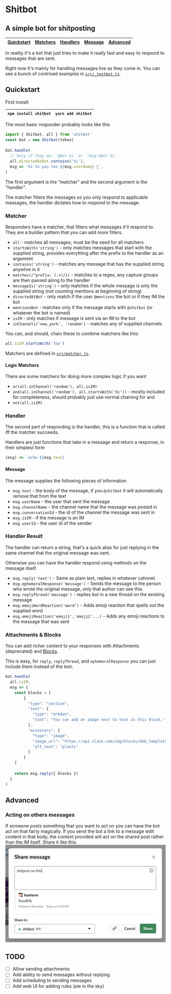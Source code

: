 # Shitbot
## A simple bot for shitposting
| [Quickstart](#quickstart) | [Matchers](#matcher) | [Handlers](#handler) | [Message](#message) | [Advanced](#advanced) |
| --- | --- | --- | --- | --- |

In reality it's a bot that just tries to make it really fast and easy to respond to messages
that are sent.

Right now it's mainly for handling messages live as they come in. You can see a bunch of
contrived examples in [`src/_testbot.ts`](./src/_testbot.ts).

## Quickstart

First install:

| `npm install shitbot` |  `yarn add shitbot` |
| --- | --- |

The most basic responder probably looks like this

```js
import { Shitbot, all } from 'shitbot'
const bot = new Shitbot(token)

bot.handle(
  // Only if they do: `@bot hi` or `/msg @bot hi`
  all.directedAtBot.contains('hi'),
  msg => `hi to you too ${msg.userName} 🤘`,
)
```

The first argument is the "matcher" and the second argument is the "handler".

The matcher filters the messages so you only respond to applicable messages, the handler
dictates how to respond to the message.

### Matcher
Responders have a matcher, that filters what messages it'll respond to. They are a builder
pattern that you can add more filters.

- `all` - matches all messages, must be the seed for all matchers
- `startsWith('string')` - only matches messages that start with the supplied string, provides
  everything after the prefix to the handler as an argument
- `contains('string')` - matches any message that has the supplied string anywhre in it
- `matches(/^prefix: (.+)/i)` - matches to a regex, any capture groups are then passed along
to the handler
- `messageIs('string')` - only matches if the whole message is only the supplied string (not counting
  mentions at beginning of string)
- `directedAtBot` - only match if the user `@mentions` the bot or if they IM the bot
- `mentionsBot` - matches only if the message starts with `@shitbot` (or whatever the bot is named)
- `isIM` - only matches if message is sent via an IM to the bot
- `inChannels('new_york', 'random')` - matches any of supplied channels

You can, and should, chain these to combine matchers like this:

```js
all.isIM.startsWith('foo')
```

Matchers are defined in [`src/matcher.ts`](./src/matcher.ts).

#### Logic Matchers
There are some matchers for doing more complex logic if you want

- `or(all.inChannel('random'), all.isIM)`
- `and(all.inChannel('random'), all.startsWith('hi'))` - mostly included for completeness, should probably just use normal chaining for and
- `not(all.isIM)`

### Handler
The second part of responding is the handler, this is a function that is called iff the matcher
succeeds.

Handlers are just functions that take in a message and return a response, in their simplest form

```js
(msg) => `echo ${msg.text}`
```

#### Message
The message supplies the following pieces of information
- `msg.text` - the body of the message, if you `@shitbot` it will automatically remove that from the text
- `msg.userName` - the user that sent the message
- `msg.channelName` - the channel name that the message was posted in
- `msg.conversationId` - the id of the channel the message was sent in
- `msg.isIM` - if the message is an IM
- `msg.userId` - the user id of the sender

### Handler Result
The handler can return a string, that's a quick alias for just replying in the same channel that the original
message was sent.

Otherwise you can have the handler respond using methods on the message itself.

- `msg.reply('text')` - Same as plain text, replies in whatever cahnnel.
- `msg.ephemoralResponse('message')` - Sends the message to the person who wrote the original message, only
that author can see this.
- `msg.replyThread('message')` - replies but in a new thread on the existing message
- `msg.emojiWordReaction('word')` - Adds emoji reaction that spells out the supplied word
- `msg.emojiReaction('emoji1','emoji2'...)` - Adds any emoji reactions to the message that was sent

### Attachments & Blocks
You can add richer content to your responses with Attachments (deprecated) and [Blocks](https://api.slack.com/block-kit).

This is easy, for `reply`, `replyThread`, and `ephemoralResponse` you can just include them instead of the text:

```js
bot.handle(
  all.isIM,
  msg => {
    const blocks = [
      	{
          "type": "section",
          "text": {
            "type": "mrkdwn",
            "text": "You can add an image next to text in this block."
          },
          "accessory": {
            "type": "image",
            "image_url": "https://api.slack.com/img/blocks/bkb_template_images/plants.png",
            "alt_text": "plants"
          }
        }
    ]

    return msg.reply({ blocks })
  }
)
```

## Advanced
### Acting on others messages
If someone posts something that you want to act on you can have the bot act on that fairly magically.
If you send the bot a link to a message with content in that body, the content provided will act on the
shared post rather than the IM itself. Share it like this:
![share message ui](./share-message-ui.png)

## TODO
- [ ] Allow sending attachments
- [ ] Add ability to send messages without replying
- [ ] Add scheduling to sending messages
- [ ] Add web UI for adding rules (pie in the sky)

